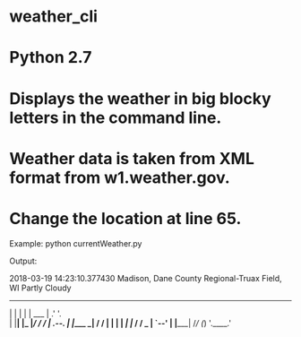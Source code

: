 # weather_cli
# Python 2.7

# Displays the weather in big blocky letters in the command line.
# Weather data is taken from XML format from w1.weather.gov.
# Change the location at line 65.

Example:
	python currentWeather.py

Output:

2018-03-19 14:23:10.377430
Madison, Dane County Regional-Truax Field, WI
Partly Cloudy

 _    _     _______         ____    
| |  | |   |  ___  |      .'    '.  
| |__| |_  |_/  / /      |  .--.  | 
|____   _|     / /       | |    | | 
    _| |_     / /     _  |  `--'  | 
   |_____|   /_/     (_)  '.____.'  
                                    

	
